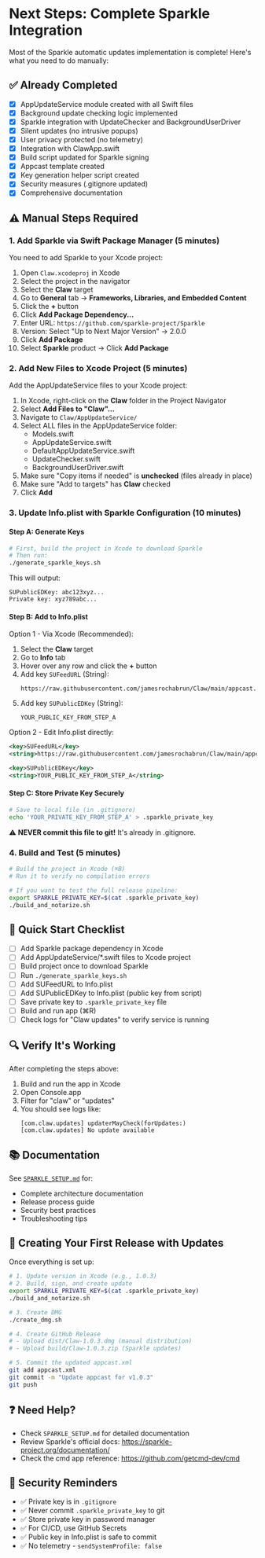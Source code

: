 # Next Steps: Complete Sparkle Integration

Most of the Sparkle automatic updates implementation is complete! Here's what you need to do manually:

## ✅ Already Completed

- [x] AppUpdateService module created with all Swift files
- [x] Background update checking logic implemented
- [x] Sparkle integration with UpdateChecker and BackgroundUserDriver
- [x] Silent updates (no intrusive popups)
- [x] User privacy protected (no telemetry)
- [x] Integration with ClawApp.swift
- [x] Build script updated for Sparkle signing
- [x] Appcast template created
- [x] Key generation helper script created
- [x] Security measures (.gitignore updated)
- [x] Comprehensive documentation

## ⚠️ Manual Steps Required

### 1. Add Sparkle via Swift Package Manager (5 minutes)

You need to add Sparkle to your Xcode project:

1. Open `Claw.xcodeproj` in Xcode
2. Select the project in the navigator
3. Select the **Claw** target
4. Go to **General** tab → **Frameworks, Libraries, and Embedded Content**
5. Click the **+** button
6. Click **Add Package Dependency...**
7. Enter URL: `https://github.com/sparkle-project/Sparkle`
8. Version: Select "Up to Next Major Version" → 2.0.0
9. Click **Add Package**
10. Select **Sparkle** product → Click **Add Package**

### 2. Add New Files to Xcode Project (5 minutes)

Add the AppUpdateService files to your Xcode project:

1. In Xcode, right-click on the **Claw** folder in the Project Navigator
2. Select **Add Files to "Claw"...**
3. Navigate to `Claw/AppUpdateService/`
4. Select ALL files in the AppUpdateService folder:
   - Models.swift
   - AppUpdateService.swift
   - DefaultAppUpdateService.swift
   - UpdateChecker.swift
   - BackgroundUserDriver.swift
5. Make sure "Copy items if needed" is **unchecked** (files already in place)
6. Make sure "Add to targets" has **Claw** checked
7. Click **Add**

### 3. Update Info.plist with Sparkle Configuration (10 minutes)

#### Step A: Generate Keys

```bash
# First, build the project in Xcode to download Sparkle
# Then run:
./generate_sparkle_keys.sh
```

This will output:
```
SUPublicEDKey: abc123xyz...
Private key: xyz789abc...
```

#### Step B: Add to Info.plist

Option 1 - Via Xcode (Recommended):
1. Select the **Claw** target
2. Go to **Info** tab
3. Hover over any row and click the **+** button
4. Add key `SUFeedURL` (String):
   ```
   https://raw.githubusercontent.com/jamesrochabrun/Claw/main/appcast.xml
   ```
5. Add key `SUPublicEDKey` (String):
   ```
   YOUR_PUBLIC_KEY_FROM_STEP_A
   ```

Option 2 - Edit Info.plist directly:
```xml
<key>SUFeedURL</key>
<string>https://raw.githubusercontent.com/jamesrochabrun/Claw/main/appcast.xml</string>

<key>SUPublicEDKey</key>
<string>YOUR_PUBLIC_KEY_FROM_STEP_A</string>
```

#### Step C: Store Private Key Securely

```bash
# Save to local file (in .gitignore)
echo 'YOUR_PRIVATE_KEY_FROM_STEP_A' > .sparkle_private_key
```

⚠️ **NEVER commit this file to git!** It's already in .gitignore.

### 4. Build and Test (5 minutes)

```bash
# Build the project in Xcode (⌘B)
# Run it to verify no compilation errors

# If you want to test the full release pipeline:
export SPARKLE_PRIVATE_KEY=$(cat .sparkle_private_key)
./build_and_notarize.sh
```

## 🎯 Quick Start Checklist

- [ ] Add Sparkle package dependency in Xcode
- [ ] Add AppUpdateService/*.swift files to Xcode project
- [ ] Build project once to download Sparkle
- [ ] Run `./generate_sparkle_keys.sh`
- [ ] Add SUFeedURL to Info.plist
- [ ] Add SUPublicEDKey to Info.plist (public key from script)
- [ ] Save private key to `.sparkle_private_key` file
- [ ] Build and run app (⌘R)
- [ ] Check logs for "Claw updates" to verify service is running

## 🔍 Verify It's Working

After completing the steps above:

1. Build and run the app in Xcode
2. Open Console.app
3. Filter for "claw" or "updates"
4. You should see logs like:
   ```
   [com.claw.updates] updaterMayCheck(forUpdates:)
   [com.claw.updates] No update available
   ```

## 📚 Documentation

See [`SPARKLE_SETUP.md`](./SPARKLE_SETUP.md) for:
- Complete architecture documentation
- Release process guide
- Security best practices
- Troubleshooting tips

## 🚀 Creating Your First Release with Updates

Once everything is set up:

```bash
# 1. Update version in Xcode (e.g., 1.0.3)
# 2. Build, sign, and create update
export SPARKLE_PRIVATE_KEY=$(cat .sparkle_private_key)
./build_and_notarize.sh

# 3. Create DMG
./create_dmg.sh

# 4. Create GitHub Release
# - Upload dist/Claw-1.0.3.dmg (manual distribution)
# - Upload build/Claw-1.0.3.zip (Sparkle updates)

# 5. Commit the updated appcast.xml
git add appcast.xml
git commit -m "Update appcast for v1.0.3"
git push
```

## ❓ Need Help?

- Check `SPARKLE_SETUP.md` for detailed documentation
- Review Sparkle's official docs: https://sparkle-project.org/documentation/
- Check the cmd app reference: https://github.com/getcmd-dev/cmd

## 🔐 Security Reminders

- ✅ Private key is in `.gitignore`
- ✅ Never commit `.sparkle_private_key` to git
- ✅ Store private key in password manager
- ✅ For CI/CD, use GitHub Secrets
- ✅ Public key in Info.plist is safe to commit
- ✅ No telemetry - `sendSystemProfile: false`
